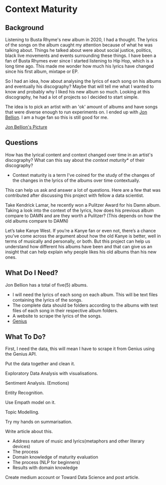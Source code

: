 # Context Maturity
## Background
Listening to Busta Rhyme's new album in 2020, I had a thought. The lyrics of the songs on the album caught my attention because of what he was talking about. Things he talked about were about social justice, politics, black live movements and events surrounding these things. I have been a fan of Busta Rhymes ever since I started listening to Hip Hop, which is a long time ago. This made me wonder how much his lyrics have changed since his first album, mixtape or EP.

So I had an idea, how about analysing the lyrics of each song on his albums and eventually his discography? Maybe that will tell me what I wanted to know and probably why I liked his new album so much. Looking at this discography, he had a lot of projects so I decided to start simple. 

The idea is to pick an artist with an 'ok' amount of albums and have songs that were diverse enough to run experiments on. I ended up with [Jon Bellion](http://www.jonbellion.com/). I am a huge fan so this is still good for me.

[Jon Bellion's Picture](https://static.billboard.com/files/media/02-jon-bellion-press-2020-cr-Dexter-Findley-billboard-1548-compressed.jpg)

## Questions
How has the lyrical content and context changed over time in an artist's discography? What can this say about the *context maturity** of their discography?

* Context maturity is a term I've coined for the study of the changes of the changes in the lyrics of the albums over time contextually.

This can help us ask and answer a lot of questions. Here are a few that was contributed after discussing this project with fellow a data scientist.

Take Kendrick Lamar, he recently won a Pulitzer Award for his Damn album. Taking a look into the context of the lyrics, how does his previous album compare to DAMN and are they worth a Pulitzer? (This depends on how the old albums compare to DAMN) 

Let’s take Kanye West. If you’re a Kanye fan or even not, there’s a chance you’ve come across the argument about how the old Kanye is better, well in terms of musically and personally, or both. But this project can help us understand how different his albums have been and that can give us an insight that can help explain why people likes his old albums than his new ones.

## What Do I Need?
Jon Bellion has a total of five(5) albums. 

- I will need the lyrics of each song on each album. This will be text files containing the lyrics of the songs.
- The complete data should be folders according to the albums with test files of each song in their respective album folders.
- A website to scrape the lyrics of the songs.
- [Genius](https://genius.com/)

## What To Do?
First, I need the data, this will mean I have to scrape it from Genius using the Genius API. 

Put the data together and clean it.

Exploratory Data Analysis with visualisations.

Sentiment Analysis. (Emotions)

Entity Recognition. 

Use Empath model on it. 

Topic Modelling.

Try my hands on summarisation.

Write article about this.

- Address nature of music and lyrics(metaphors and other literary devices)
- The process
- Domain knowledge of maturity evaluation
- The process (NLP for beginners)
- Results with domain knowledge

Create medium account or Toward Data Science and post article.
